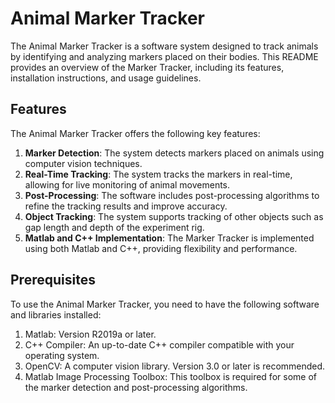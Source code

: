 # Animal Marker Tracker

The Animal Marker Tracker is a software system designed to track animals by identifying and analyzing markers placed on their bodies. This README provides an overview of the Marker Tracker, including its features, installation instructions, and usage guidelines.

## Features

The Animal Marker Tracker offers the following key features:

1. **Marker Detection**: The system detects markers placed on animals using computer vision techniques.
2. **Real-Time Tracking**: The system tracks the markers in real-time, allowing for live monitoring of animal movements.
3. **Post-Processing**: The software includes post-processing algorithms to refine the tracking results and improve accuracy.
4. **Object Tracking**: The system supports tracking of other objects such as gap length and depth of the experiment rig.
5. **Matlab and C++ Implementation**: The Marker Tracker is implemented using both Matlab and C++, providing flexibility and performance.

## Prerequisites

To use the Animal Marker Tracker, you need to have the following software and libraries installed:

1. Matlab: Version R2019a or later.
2. C++ Compiler: An up-to-date C++ compiler compatible with your operating system.
3. OpenCV: A computer vision library. Version 3.0 or later is recommended.
4. Matlab Image Processing Toolbox: This toolbox is required for some of the marker detection and post-processing algorithms.
